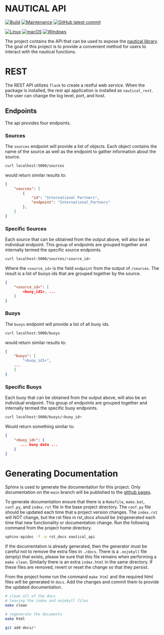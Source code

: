 # NAUTICAL API 

[![Build](https://github.com/barbacbd/nautical_api/workflows/Build/badge.svg?branch=main&event=push)](https://github.com/barbacbd/nautical_api/actions/workflows/python-app.yml)
[![Maintenance](https://img.shields.io/badge/Maintained%3F-yes-green.svg)](https://github.com/barbacbd/nautical_api/pulse/commit-activity)
[![GitHub latest commit](https://img.shields.io/github/last-commit/barbacbd/nautical_api)](https://github.com/barbacbd/nautical_api/commit/)

[![Linux](https://svgshare.com/i/Zhy.svg)](https://svgshare.com/i/Zhy.svg)
[![macOS](https://svgshare.com/i/ZjP.svg)](https://svgshare.com/i/ZjP.svg)
[![Windows](https://svgshare.com/i/ZhY.svg)](https://svgshare.com/i/ZhY.svg)


The project contains the API that can be used to expose the [nautical library](https://github.com/barbacbd/nautical). The goal
of this project is to provide a convenient method for users to interact with the nautical functions.


# REST

The REST API utilizes `flask` to create a restful web service. When the package is installed, the
rest api application is installed as `nautical_rest`. The user can change the log level, port, and host.

## Endpoints

The api provides four endpoints.

### Sources

The `sources` endpoint will provide a list of objects. Each object contains the name of the source as
well as the endpoint to gather information about the source.

```bash
curl localhost:5000/sources
```

would return similar results to:

```json
{
    "sources": [
        {
            "id": "International Partners",
            "endpoint": "International_Partners"
        },
    ]
}
```

### Specific Sources

Each source that can be obtained from the output above, will also be an individual endpoint. This group of
endpoints are grouped together and internally termed the specific source endpoints.

```bash
curl localhost:5000/sources/<source_id>
```

Where the `<source_id>` is the field `endpoint` from the output of `/sources`. The result is a list of buoys
ids that are grouped together by the source.

```json
{
    "<source_id>": [
        <buoy_id1>, ...
    ]
}
```


### Buoys

The `buoys` endpoint will provide a list of all buoy ids.


```bash
curl localhost:5000/buoys
```

would return similar results to:

```json
{
    "buoys": [
        "<buoy_id1>",
	...
    ]
}
```

### Specific Buoys

Each buoy that can be obtained from the output above, will also be an individual endpoint. This group of
endpoints are grouped together and internally termed the specific buoy endpoints.

```bash
curl localhost:5000/buoys/<buoy_id>
```

Would return something similar to:

```json
{
    "<buoy_id>": {
       ... buoy data ...
    }
}
```


# Generating Documentation

Sphinx is used to generate the documentation for this project. Only documentation on the `main` branch will be published to the [github pages](https://barbacbd.github.io/nautical_api/html/index.html).

To generate documentation ensure that there is a `Makefile`, `make.bat`, `conf.py`, and `index.rst` file in the base project directory. The `conf.py` file should be updated each time that a project
version changes. The `index.rst` will _NOT_ change, but the rst files in rst_docs _should_ be (re)generated each time that new functionality or documentation change. Run the following command from
the project home directory.

```bash
sphinx-apidoc -f -o rst_docs nautical_api
```

If the documentation is already generated, then the generator must be careful not to remove the extra files in `./docs`. There is a `.nojekyll` file (empty) that exists, please be sure that this file
remains when performing a `make clean`. Similarly there is an extra `index.html` in the same directory. If these files are removed, revert or reset the change so that they persist.

From the project home run the command `make html` and the required html files will be generated in `docs`. Add the changes and commit them to provide the updated documentation.

```bash
# clean all of the docs
# leaving the index and nojekyll files
make clean

# regenerate the documents 
make html

git add docs/*
```
